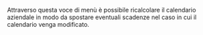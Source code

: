 Attraverso questa voce di menù è possibile ricalcolare il calendario aziendale in modo da spostare eventuali scadenze nel caso in cui il calendario venga modificato.
